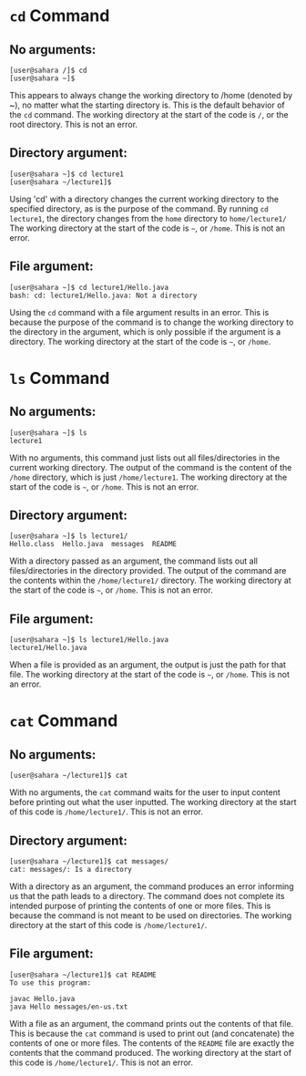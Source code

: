# `cd` Command

## No arguments:
```
[user@sahara /]$ cd
[user@sahara ~]$
```
This appears to always change the working directory to /home (denoted by ~), no matter what the starting directory is. This is the default behavior of the `cd` command.
The working directory at the start of the code is `/`, or the root directory.
This is not an error.


## Directory argument:

```
[user@sahara ~]$ cd lecture1
[user@sahara ~/lecture1]$
```
Using 'cd' with a directory changes the current working directory to the specified directory, as is the purpose of the command. By running `cd lecture1`, the directory changes from the `home` directory to `home/lecture1/`
The working directory at the start of the code is `~`, or `/home`.
This is not an error.

## File argument:

```
[user@sahara ~]$ cd lecture1/Hello.java
bash: cd: lecture1/Hello.java: Not a directory
```

Using the `cd` command with a file argument results in an error.  This is because the purpose of the command is to change the working
directory to the directory in the argument, which is only possible if the argument is a directory.
The working directory at the start of the code is `~`, or `/home`.

# `ls` Command

## No arguments:
```
[user@sahara ~]$ ls
lecture1
```
With no arguments, this command just lists out all files/directories in the current working directory. The output of the command is the content of the `/home` directory, which is just `/home/lecture1`. 
The working directory at the start of the code is `~`, or `/home`.
This is not an error.

## Directory argument:
```
[user@sahara ~]$ ls lecture1/
Hello.class  Hello.java  messages  README
```
With a directory passed as an argument, the command lists out all files/directories in the directory provided. The output of the command are the contents within the `/home/lecture1/` directory.
The working directory at the start of the code is `~`, or `/home`.
This is not an error.

## File argument:
```
[user@sahara ~]$ ls lecture1/Hello.java 
lecture1/Hello.java
```
When a file is provided as an argument, the output is just the path for that file.
The working directory at the start of the code is `~`, or `/home`.
This is not an error.

# `cat` Command

## No arguments:
```
[user@sahara ~/lecture1]$ cat

```
With no arguments, the `cat` command waits for the user to input content before printing out what the user inputted.
The working directory at the start of this code is `/home/lecture1/`.
This is not an error.

## Directory argument:
```
[user@sahara ~/lecture1]$ cat messages/
cat: messages/: Is a directory
```
With a directory as an argument, the command produces an error informing us that the path leads to a directory. 
The command does not complete its intended purpose of printing the contents of one or more files. This is because the command is not meant to be used on directories.
The working directory at the start of this code is `/home/lecture1/`.

## File argument:
```
[user@sahara ~/lecture1]$ cat README 
To use this program:

javac Hello.java
java Hello messages/en-us.txt
```
With a file as an argument, the command prints out the contents of that file. This is because the `cat` command is used to print out (and concatenate) the contents of one or more files.
The contents of the `README` file are exactly the contents that the command produced.
The working directory at the start of this code is `/home/lecture1/`.
This is not an error.


